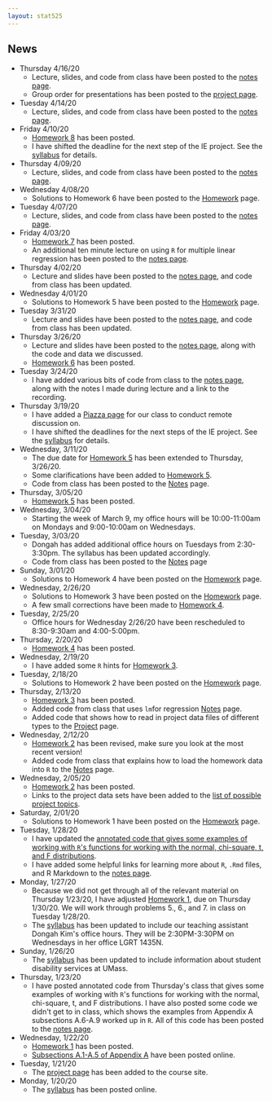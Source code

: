 ```yaml
---
layout: stat525
---
```


News
-------
* Thursday 4/16/20
   - Lecture, slides, and code from class have been posted to the [notes page](https://maryclare.github.io/stat525/notes.html).
   - Group order for presentations has been posted to the [project page](https://maryclare.github.io/stat525/project.html).
* Tuesday 4/14/20
   - Lecture, slides, and code from class have been posted to the [notes page](https://maryclare.github.io/stat525/notes.html).
* Friday 4/10/20
   - [Homework 8](https://maryclare.github.io/stat525/content/homework/hw_8.pdf)  has been posted.
   - I have shifted the deadline for the next step of the IE project. See the [syllabus](https://maryclare.github.io/stat525/content/syllabus_525_spring2020.pdf) for details.
* Thursday 4/09/20
   - Lecture, slides, and code from class have been posted to the [notes page](https://maryclare.github.io/stat525/notes.html).
* Wednesday 4/08/20
   - Solutions to Homework 6 have been posted to the [Homework](https://maryclare.github.io/stat525/homework.html) page.
* Tuesday 4/07/20
   - Lecture, slides, and code from class have been posted to the [notes page](https://maryclare.github.io/stat525/notes.html).
* Friday 4/03/20
   - [Homework 7](https://maryclare.github.io/stat525/content/homework/hw_7.pdf)  has been posted.
   - An additional ten minute lecture on using `R` for multiple linear regression has been posted to the [notes page](https://maryclare.github.io/stat525/notes.html).
* Thursday 4/02/20
   - Lecture and slides have been posted to the [notes page](https://maryclare.github.io/stat525/notes.html), and code from class has been updated.
* Wednesday 4/01/20
   - Solutions to Homework 5 have been posted to the [Homework](https://maryclare.github.io/stat525/homework.html) page.
* Tuesday 3/31/20
   - Lecture and slides have been posted to the [notes page](https://maryclare.github.io/stat525/notes.html), and code from class has been updated.
* Thursday 3/26/20
   - Lecture and slides have been posted to the [notes page](https://maryclare.github.io/stat525/notes.html), along with the code and data we discussed.
   - [Homework 6](https://maryclare.github.io/stat525/content/homework/hw_6.pdf)  has been posted.
* Tuesday 3/24/20
   - I have added various bits of code from class to the [notes page](https://maryclare.github.io/stat525/notes.html), along with the notes I made during lecture and a link to the recording.
* Thursday 3/19/20
   - I have added a [Piazza page](piazza.com/umass/spring2020/stat525) for our class to conduct remote discussion on.
   - I have shifted the deadlines for the next steps of the IE project. See the [syllabus](https://maryclare.github.io/stat525/content/syllabus_525_spring2020.pdf) for details.
* Wednesday, 3/11/20
   - The due date for [Homework 5](https://maryclare.github.io/stat525/content/homework/hw_5.pdf) has been extended to Thursday, 3/26/20.
   - Some clarifications have been added to [Homework 5](https://maryclare.github.io/stat525/content/homework/hw_5.pdf).
   - Code from class has been posted to the [Notes](https://maryclare.github.io/stat525/notes.html) page.
* Thursday, 3/05/20
   - [Homework 5](https://maryclare.github.io/stat525/content/homework/hw_5.pdf) has been posted.
* Wednesday, 3/04/20
   - Starting the week of March 9, my office hours will be 10:00-11:00am on Mondays and 9:00-10:00am on Wednesdays.
* Tuesday, 3/03/20
   - Dongah has added additional office hours on Tuesdays from 2:30-3:30pm. The syllabus has been updated accordingly.
   - Code from class has been posted to the [Notes](https://maryclare.github.io/stat525/notes.html) page
* Sunday, 3/01/20
   - Solutions to Homework 4 have been posted on the [Homework](https://maryclare.github.io/stat525/homework.html) page.
* Wednesday, 2/26/20
   - Solutions to Homework 3 have been posted on the [Homework](https://maryclare.github.io/stat525/homework.html) page.
   - A few small corrections have been made to [Homework 4](https://maryclare.github.io/stat525/content/homework/hw_4.pdf).
* Tuesday, 2/25/20
   - Office hours for Wednesday 2/26/20 have been rescheduled to 8:30-9:30am and 4:00-5:00pm.
* Thursday, 2/20/20
   - [Homework 4](https://maryclare.github.io/stat525/content/homework/hw_4.pdf) has been posted.
* Wednesday, 2/19/20
   - I have added some `R` hints for [Homework 3](https://maryclare.github.io/stat525/content/homework/hw_3.pdf).
* Tuesday, 2/18/20
   - Solutions to Homework 2 have been posted on the [Homework](https://maryclare.github.io/stat525/homework.html) page.
* Thursday, 2/13/20
   - [Homework 3](https://maryclare.github.io/stat525/content/homework/hw_3.pdf) has been posted.
   - Added code from class that uses `lm`for regression  [Notes](https://maryclare.github.io/stat525/notes.html) page.
   - Added code that shows how to read in project data files of different types to the   [Project](https://maryclare.github.io/stat525/project.html) page.
* Wednesday, 2/12/20
   - [Homework 2](https://maryclare.github.io/stat525/content/homework/hw_2.pdf) has been revised, make sure you look at the most recent version!
   - Added code from class that explains how to load the homework data into `R` to the [Notes](https://maryclare.github.io/stat525/notes.html) page.
* Wednesday, 2/05/20
   - [Homework 2](https://maryclare.github.io/stat525/content/homework/hw_2.pdf) has been posted.
   - Links to the project data sets have been added to the [list of possible project topics](https://maryclare.github.io/stat525/content/ieprojecttopics.pdf).
* Saturday, 2/01/20
   - Solutions to Homework 1 have been posted on the [Homework](https://maryclare.github.io/stat525/homework.html) page.
* Tuesday, 1/28/20
   - I have updated the [annotated code that gives some examples of working with `R`'s functions for working with the normal, chi-square, t, and F distributions](https://maryclare.github.io/stat525/content/code/appendix_a_1-5.R).
   - I have added some helpful links for learning more about `R`, `.Rmd` files, and R Markdown to the [notes page](https://maryclare.github.io/stat525/notes.html).
* Monday, 1/27/20
  - Because we did not get through all of the relevant material on Thursday 1/23/20, I have adjusted [Homework 1](https://maryclare.github.io/stat525/content/homework/hw_1.pdf), due on Thursday 1/30/20. We will work through problems 5., 6., and 7. in class on Tuesday 1/28/20.
  - The [syllabus](https://maryclare.github.io/stat525/content/syllabus_525_spring2020.pdf) has been updated to include our teaching assistant Dongah Kim's office hours. They will be 2:30PM-3:30PM on Wednesdays in her office LGRT 1435N.
* Sunday, 1/26/20
  - The [syllabus](https://maryclare.github.io/stat525/content/syllabus_525_spring2020.pdf) has been updated to include information about student disability services at UMass.
* Thursday, 1/23/20
   - I have posted annotated code from Thursday's class that gives some examples of working with `R`'s functions for working with the normal, chi-square, t, and F distributions. I have also posted some code we didn't get to in class, which shows the examples from Appendix A subsections A.6-A.9 worked up in `R`. All of this code has been posted to the [notes page](https://maryclare.github.io/stat525/notes.html).
* Wednesday, 1/22/20
   - [Homework 1](https://maryclare.github.io/stat525/content/homework/hw_1.pdf) has been posted.
   - [Subsections A.1-A.5 of Appendix A](https://maryclare.github.io/stat525/content/appendix_a.pdf) have been posted online.
* Tuesday, 1/21/20
   - The [project page](https://maryclare.github.io/stat525/project.html) has been added to the course site.
* Monday, 1/20/20
   - The [syllabus](https://maryclare.github.io/stat525/content/syllabus_525_spring2020.pdf) has been posted online.